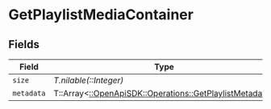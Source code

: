 # GetPlaylistMediaContainer


## Fields

| Field                                                                                                     | Type                                                                                                      | Required                                                                                                  | Description                                                                                               | Example                                                                                                   |
| --------------------------------------------------------------------------------------------------------- | --------------------------------------------------------------------------------------------------------- | --------------------------------------------------------------------------------------------------------- | --------------------------------------------------------------------------------------------------------- | --------------------------------------------------------------------------------------------------------- |
| `size`                                                                                                    | *T.nilable(::Integer)*                                                                                    | :heavy_minus_sign:                                                                                        | N/A                                                                                                       | 1                                                                                                         |
| `metadata`                                                                                                | T::Array<[::OpenApiSDK::Operations::GetPlaylistMetadata](../../models/operations/getplaylistmetadata.md)> | :heavy_minus_sign:                                                                                        | N/A                                                                                                       |                                                                                                           |
